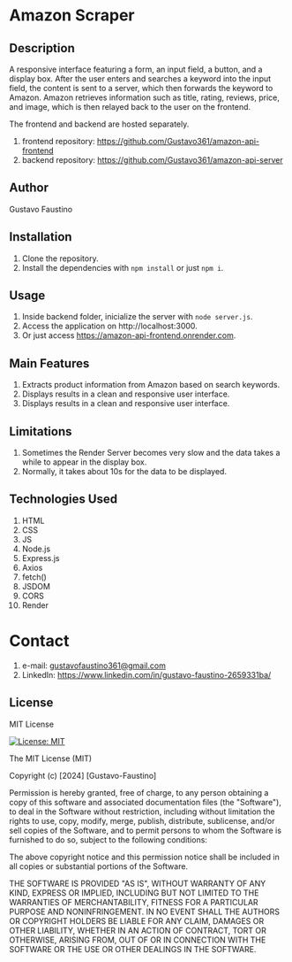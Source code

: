 # Amazon Scraper

## Description
A responsive interface featuring a form, an input field, a button, and a display box. After the user enters and searches a keyword into the input field, the content is sent to a server, which then forwards the keyword to Amazon. Amazon retrieves information such as title, rating, reviews, price, and image, which is then relayed back to the user on the frontend.

The frontend and backend are hosted separately.

1. frontend repository: https://github.com/Gustavo361/amazon-api-frontend
1. backend repository: https://github.com/Gustavo361/amazon-api-server

## Author
Gustavo Faustino

## Installation
1. Clone the repository.
2. Install the dependencies with `npm install` or just `npm i`.

## Usage
1. Inside backend folder, inicialize the server with `node server.js`.
2. Access the application on http://localhost:3000.
3. Or just access https://amazon-api-frontend.onrender.com.

## Main Features
1. Extracts product information from Amazon based on search keywords.
2. Displays results in a clean and responsive user interface.
3. Displays results in a clean and responsive user interface.

## Limitations
1. Sometimes the Render Server becomes very slow and the data takes a while to appear in the display box.
2. Normally, it takes about 10s for the data to be displayed.

## Technologies Used
1. HTML
2. CSS
3. JS
4. Node.js
5. Express.js
6. Axios
7. fetch()
8. JSDOM
9. CORS
10. Render

# Contact
1. e-mail: gustavofaustino361@gmail.com
2. LinkedIn: https://www.linkedin.com/in/gustavo-faustino-2659331ba/

## License
MIT License

[![License: MIT](https://img.shields.io/badge/License-MIT-yellow.svg)](https://opensource.org/licenses/MIT)

The MIT License (MIT)

Copyright (c) [2024] [Gustavo-Faustino]

Permission is hereby granted, free of charge, to any person obtaining a copy
of this software and associated documentation files (the "Software"), to deal
in the Software without restriction, including without limitation the rights
to use, copy, modify, merge, publish, distribute, sublicense, and/or sell
copies of the Software, and to permit persons to whom the Software is
furnished to do so, subject to the following conditions:

The above copyright notice and this permission notice shall be included in all
copies or substantial portions of the Software.

THE SOFTWARE IS PROVIDED "AS IS", WITHOUT WARRANTY OF ANY KIND, EXPRESS OR
IMPLIED, INCLUDING BUT NOT LIMITED TO THE WARRANTIES OF MERCHANTABILITY,
FITNESS FOR A PARTICULAR PURPOSE AND NONINFRINGEMENT. IN NO EVENT SHALL THE
AUTHORS OR COPYRIGHT HOLDERS BE LIABLE FOR ANY CLAIM, DAMAGES OR OTHER
LIABILITY, WHETHER IN AN ACTION OF CONTRACT, TORT OR OTHERWISE, ARISING FROM,
OUT OF OR IN CONNECTION WITH THE SOFTWARE OR THE USE OR OTHER DEALINGS IN THE
SOFTWARE.